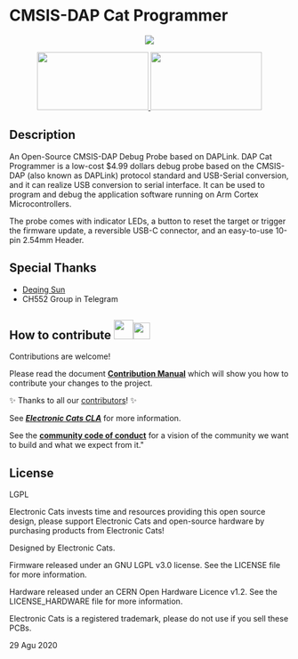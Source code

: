# CMSIS-DAP Cat Programmer

<p align="center">
  <img src="https://github.com/ElectronicCats/DAP-Cat-Programmer/assets/122187221/5ca5f7fd-8bab-4b82-ac6a-359b82d94f0f" />
</p>

<p align=center>
<a href="https://electroniccats.com/store/dapcat/">
  <img src="https://github.com/ElectronicCats/DAP-Cat-Programmer/assets/122187221/d6df8526-4942-40d9-8ea7-b41e3507282c" width="200" height="104" />
</a>
<a href="https://github.com/ElectronicCats/DAP-Cat-Programmer/wiki">
  <img src="https://github.com/ElectronicCats/DAP-Cat-Programmer/assets/122187221/6788e188-7855-46f6-bc71-83a8702489f7" width="200" height="104" />
</a>
</p>

## Description
An Open-Source CMSIS-DAP Debug Probe based on DAPLink. DAP Cat Programmer is a low-cost $4.99 dollars debug probe based on the CMSIS-DAP (also known as DAPLink) protocol standard and USB-Serial conversion, and it can realize USB conversion to serial interface. It can be used to program and debug the application software running on Arm Cortex Microcontrollers.

The probe comes with indicator LEDs, a button to reset the target or trigger the firmware update, a reversible USB-C connector, and an easy-to-use 10-pin 2.54mm Header.

## Special Thanks

- [Deqing Sun](https://github.com/DeqingSun)
- CH552 Group in Telegram

## How to contribute <img src="https://electroniccats.com/wp-content/uploads/2018/01/fav.png" height="35"><img src="https://raw.githubusercontent.com/gist/ManulMax/2d20af60d709805c55fd784ca7cba4b9/raw/bcfeac7604f674ace63623106eb8bb8471d844a6/github.gif" height="30">
 Contributions are welcome! 

Please read the document  [**Contribution Manual**](https://github.com/ElectronicCats/electroniccats-cla/blob/main/electroniccats-contribution-manual.md)  which will show you how to contribute your changes to the project.

✨ Thanks to all our [contributors](https://github.com/ElectronicCats/Cat-Sink/graphs/contributors)! ✨

See [**_Electronic Cats CLA_**](https://github.com/ElectronicCats/electroniccats-cla/blob/main/electroniccats-cla.md) for more information.

See the  [**community code of conduct**](https://github.com/ElectronicCats/electroniccats-cla/blob/main/electroniccats-community-code-of-conduct.md) for a vision of the community we want to build and what we expect from it."			


## License
LGPL

Electronic Cats invests time and resources providing this open source design, please support Electronic Cats and open-source hardware by purchasing products from Electronic Cats!

Designed by Electronic Cats.

Firmware released under an GNU LGPL v3.0 license. See the LICENSE file for more information.

Hardware released under an CERN Open Hardware Licence v1.2. See the LICENSE_HARDWARE file for more information.

Electronic Cats is a registered trademark, please do not use if you sell these PCBs.

29 Agu 2020
